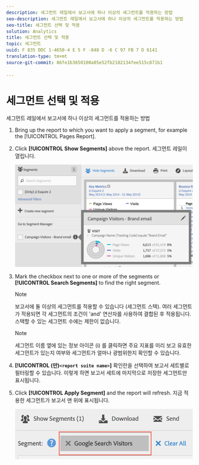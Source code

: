 ```yaml
---
description: 세그먼트 레일에서 보고서에 하나 이상의 세그먼트를 적용하는 방법
seo-description: 세그먼트 레일에서 보고서에 하나 이상의 세그먼트를 적용하는 방법
seo-title: 세그먼트 선택 및 적용
solution: Analytics
title: 세그먼트 선택 및 적용
topic: 세그먼트
uuid: F 835 DDC 1-4650-4 E 5 F -848 D -6 C 97 FB 7 D 6141
translation-type: tm+mt
source-git-commit: 86fe1b3650100a05e52fb2102134fee515c871b1

---
```



# 세그먼트 선택 및 적용

세그먼트 레일에서 보고서에 하나 이상의 세그먼트를 적용하는 방법

1. Bring up the report to which you want to apply a segment, for example the [!UICONTROL Pages Report].
1. Click **[!UICONTROL Show Segments]** above the report. 세그먼트 레일이 열립니다.

   ![](assets/segment_rail.png)

1. Mark the checkbox next to one or more of the segments or **[!UICONTROL Search Segments]** to find the right segment.

   >[!NOTE]
   >
   >보고서에 둘 이상의 세그먼트를 적용할 수 있습니다 (세그먼트 스택). 여러 세그먼트가 적용되면 각 세그먼트의 조건이 'and' 연산자를 사용하여 결합된 후 적용됩니다. 스택할 수 있는 세그먼트 수에는 제한이 없습니다.

   >[!NOTE]
   >
   >세그먼트 이름 옆에 있는 정보 아이콘 (i) 를 클릭하면 주요 지표를 미리 보고 유효한 세그먼트가 있는지 여부와 세그먼트가 얼마나 광범위한지 확인할 수 있습니다.

1. **[!UICONTROL (만)`<report suite name>`]** 확인란을 선택하여 보고서 세트별로 필터링할 수 있습니다. 이렇게 하면 보고서 세트에 마지막으로 저장한 세그먼트만 표시됩니다.
1. Click **[!UICONTROL Apply Segment]** and the report will refresh. 지금 적용한 세그먼트가 보고서 맨 위에 표시됩니다. 

   ![](assets/applied_segments.png)
